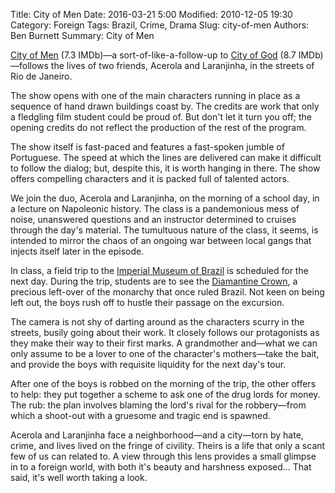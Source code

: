 Title: City of Men
Date: 2016-03-21 5:00
Modified: 2010-12-05 19:30
Category: Foreign
Tags: Brazil, Crime, Drama
Slug: city-of-men
Authors: Ben Burnett
Summary: City of Men

[City of Men](http://www.imdb.com/title/tt0870090/) (7.3 IMDb)&mdash;a
sort-of-like-a-follow-up to [City of
God](http://www.imdb.com/title/tt0317248/) (8.7 IMDb)&mdash;follows
the lives of two friends, Acerola and Laranjinha, in the streets of
Rio de Janeiro.

The show opens with one of the main characters running in place as a
sequence of hand drawn buildings coast by. The credits are work that
only a fledgling film student could be proud of. But don't let it turn
you off; the opening credits do not reflect the production of the rest
of the program.

The show itself is fast-paced and features a fast-spoken jumble of
Portuguese. The speed at which the lines are delivered can make it
difficult to follow the dialog; but, despite this, it is worth hanging
in there. The show offers compelling characters and it is packed full
of talented actors.

We join the duo, Acerola and Laranjinha, on the morning of a school
day, in a lecture on Napoleonic history. The class is a pandemonious
mess of noise, unanswered questions and an instructor determined to
cruises through the day's material. The tumultuous nature of the
class, it seems, is intended to mirror the chaos of an ongoing war
between local gangs that injects itself later in the episode.

In class, a field trip to the [Imperial Museum of
Brazil](https://en.wikipedia.org/wiki/Imperial_Museum_of_Brazil) is
scheduled for the next day. During the trip, students are to see the
[Diamantine
Crown](https://en.wikipedia.org/wiki/Imperial_Crown_of_Brazil), a
precious left-over of the monarchy that once ruled Brazil. Not keen on
being left out, the boys rush off to hustle their passage on the
excursion.

The camera is not shy of darting around as the characters scurry in
the streets, busily going about their work. It closely follows our
protagonists as they make their way to their first marks. A
grandmother and&mdash;what we can only assume to be a lover to one of
the character's mothers&mdash;take the bait, and provide the boys with
requisite liquidity for the next day's tour.

After one of the boys is robbed on the morning of the trip, the other
offers to help: they put together a scheme to ask one of the drug
lords for money. The rub: the plan involves blaming the lord's rival
for the robbery&mdash;from which a shoot-out with a gruesome and
tragic end is spawned.

Acerola and Laranjinha face a neighborhood&mdash;and a city&mdash;torn
by hate, crime, and lives lived on the fringe of civility. Theirs is a
life that only a scant few of us can related to. A view through this
lens provides a small glimpse in to a foreign world, with both it's
beauty and harshness exposed... That said, it's well worth taking a
look.
